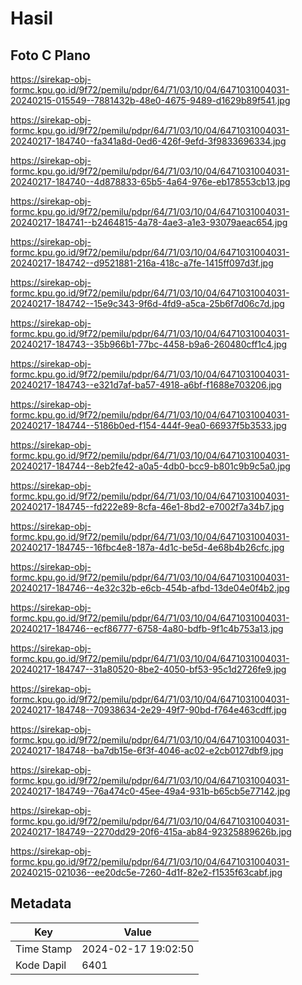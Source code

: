 # Hasil

## Foto C Plano

https://sirekap-obj-formc.kpu.go.id/9f72/pemilu/pdpr/64/71/03/10/04/6471031004031-20240215-015549--7881432b-48e0-4675-9489-d1629b89f541.jpg

https://sirekap-obj-formc.kpu.go.id/9f72/pemilu/pdpr/64/71/03/10/04/6471031004031-20240217-184740--fa341a8d-0ed6-426f-9efd-3f9833696334.jpg

https://sirekap-obj-formc.kpu.go.id/9f72/pemilu/pdpr/64/71/03/10/04/6471031004031-20240217-184740--4d878833-65b5-4a64-976e-eb178553cb13.jpg

https://sirekap-obj-formc.kpu.go.id/9f72/pemilu/pdpr/64/71/03/10/04/6471031004031-20240217-184741--b2464815-4a78-4ae3-a1e3-93079aeac654.jpg

https://sirekap-obj-formc.kpu.go.id/9f72/pemilu/pdpr/64/71/03/10/04/6471031004031-20240217-184742--d9521881-216a-418c-a7fe-1415ff097d3f.jpg

https://sirekap-obj-formc.kpu.go.id/9f72/pemilu/pdpr/64/71/03/10/04/6471031004031-20240217-184742--15e9c343-9f6d-4fd9-a5ca-25b6f7d06c7d.jpg

https://sirekap-obj-formc.kpu.go.id/9f72/pemilu/pdpr/64/71/03/10/04/6471031004031-20240217-184743--35b966b1-77bc-4458-b9a6-260480cff1c4.jpg

https://sirekap-obj-formc.kpu.go.id/9f72/pemilu/pdpr/64/71/03/10/04/6471031004031-20240217-184743--e321d7af-ba57-4918-a6bf-f1688e703206.jpg

https://sirekap-obj-formc.kpu.go.id/9f72/pemilu/pdpr/64/71/03/10/04/6471031004031-20240217-184744--5186b0ed-f154-444f-9ea0-66937f5b3533.jpg

https://sirekap-obj-formc.kpu.go.id/9f72/pemilu/pdpr/64/71/03/10/04/6471031004031-20240217-184744--8eb2fe42-a0a5-4db0-bcc9-b801c9b9c5a0.jpg

https://sirekap-obj-formc.kpu.go.id/9f72/pemilu/pdpr/64/71/03/10/04/6471031004031-20240217-184745--fd222e89-8cfa-46e1-8bd2-e7002f7a34b7.jpg

https://sirekap-obj-formc.kpu.go.id/9f72/pemilu/pdpr/64/71/03/10/04/6471031004031-20240217-184745--16fbc4e8-187a-4d1c-be5d-4e68b4b26cfc.jpg

https://sirekap-obj-formc.kpu.go.id/9f72/pemilu/pdpr/64/71/03/10/04/6471031004031-20240217-184746--4e32c32b-e6cb-454b-afbd-13de04e0f4b2.jpg

https://sirekap-obj-formc.kpu.go.id/9f72/pemilu/pdpr/64/71/03/10/04/6471031004031-20240217-184746--ecf86777-6758-4a80-bdfb-9f1c4b753a13.jpg

https://sirekap-obj-formc.kpu.go.id/9f72/pemilu/pdpr/64/71/03/10/04/6471031004031-20240217-184747--31a80520-8be2-4050-bf53-95c1d2726fe9.jpg

https://sirekap-obj-formc.kpu.go.id/9f72/pemilu/pdpr/64/71/03/10/04/6471031004031-20240217-184748--70938634-2e29-49f7-90bd-f764e463cdff.jpg

https://sirekap-obj-formc.kpu.go.id/9f72/pemilu/pdpr/64/71/03/10/04/6471031004031-20240217-184748--ba7db15e-6f3f-4046-ac02-e2cb0127dbf9.jpg

https://sirekap-obj-formc.kpu.go.id/9f72/pemilu/pdpr/64/71/03/10/04/6471031004031-20240217-184749--76a474c0-45ee-49a4-931b-b65cb5e77142.jpg

https://sirekap-obj-formc.kpu.go.id/9f72/pemilu/pdpr/64/71/03/10/04/6471031004031-20240217-184749--2270dd29-20f6-415a-ab84-92325889626b.jpg

https://sirekap-obj-formc.kpu.go.id/9f72/pemilu/pdpr/64/71/03/10/04/6471031004031-20240215-021036--ee20dc5e-7260-4d1f-82e2-f1535f63cabf.jpg


## Metadata

| Key        | Value               |
| ---------- | ------------------- |
| Time Stamp | 2024-02-17 19:02:50 |
| Kode Dapil | 6401                |



